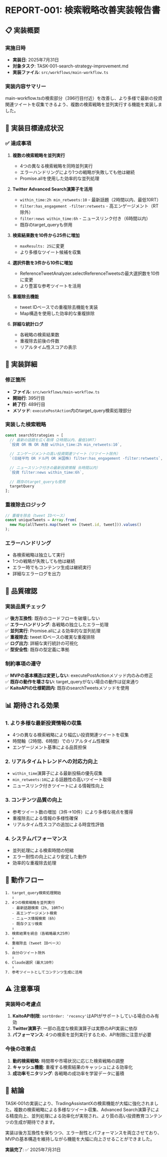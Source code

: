 # REPORT-001: 検索戦略改善実装報告書

## 📋 実装概要

### 実施日時
- **実装日**: 2025年7月31日
- **対象タスク**: TASK-001-search-strategy-improvement.md
- **実装ファイル**: `src/workflows/main-workflow.ts`

### 実装内容サマリー
main-workflow.tsの検索部分（396行目付近）を改善し、より多様で最新の投資関連ツイートを収集できるよう、複数の検索戦略を並列実行する機能を実装しました。

## 🎯 実装目標達成状況

### ✅ 達成事項

1. **複数の検索戦略を並列実行**
   - 4つの異なる検索戦略を同時並列実行
   - エラーハンドリングにより1つの戦略が失敗しても他は継続
   - Promise.allを使用した効率的な並列処理

2. **Twitter Advanced Search演算子を活用**
   - `within_time:2h min_retweets:10` - 最新話題（2時間以内、最低10RT）
   - `filter:has_engagement -filter:retweets` - 高エンゲージメント（RT除外）
   - `filter:news within_time:6h` - ニュースリンク付き（6時間以内）
   - 既存のtarget_queryも併用

3. **検索結果数を10件から25件に増加**
   - `maxResults: 25`に変更
   - より多様なツイート候補を収集

4. **選択件数を3件から10件に増加**
   - ReferenceTweetAnalyzer.selectReferenceTweetsの最大選択数を10件に変更
   - より豊富な参考ツイートを活用

5. **重複除去機能**
   - tweet IDベースでの重複除去機能を実装
   - Map構造を使用した効率的な重複排除

6. **詳細な統計ログ**
   - 各戦略の検索結果数
   - 重複除去前後の件数
   - リアルタイム性スコアの表示

## 📝 実装詳細

### 修正箇所
- **ファイル**: `src/workflows/main-workflow.ts`
- **開始行**: 395行目
- **終了行**: 489行目
- **メソッド**: `executePostAction`内のtarget_query検索処理部分

### 実装した検索戦略

```typescript
const searchStrategies = [
  // 最新の話題を広く取得（2時間以内、最低10RT）
  `投資 OR 株 OR 為替 within_time:2h min_retweets:10`,
  
  // エンゲージメントの高い投資関連ツイート（リツイート除外）
  `(日経平均 OR ドル円 OR 米国株) filter:has_engagement -filter:retweets`,
  
  // ニュースリンク付きの最新投資情報（6時間以内）
  `投資 filter:news within_time:6h`,
  
  // 既存のtarget_queryも使用
  targetQuery
];
```

### 重複除去ロジック

```typescript
// 重複を除去（tweet IDベース）
const uniqueTweets = Array.from(
  new Map(allTweets.map(tweet => [tweet.id, tweet])).values()
);
```

### エラーハンドリング
- 各検索戦略は独立して実行
- 1つの戦略が失敗しても他は継続
- エラー時でもコンテンツ生成は継続実行
- 詳細なエラーログを出力

## 🧪 品質確認

### 実装品質チェック

✅ **後方互換性**: 既存のコードフローを破壊しない  
✅ **エラーハンドリング**: 各戦略の独立したエラー処理  
✅ **並列実行**: Promise.allによる効率的な並列処理  
✅ **重複除去**: tweet IDベースの確実な重複排除  
✅ **ログ出力**: 詳細な実行統計の可視化  
✅ **型安全性**: 既存の型定義に準拠  

### 制約事項の遵守

✅ **MVPの基本構造は変更しない**: executePostActionメソッド内のみの修正  
✅ **既存の動作を壊さない**: target_queryがない場合の動作は従来通り  
✅ **KaitoAPIの仕様範囲内**: 既存のsearchTweetsメソッドを使用  

## 📊 期待される効果

### 1. より多様な最新投資情報の収集
- 4つの異なる検索戦略により幅広い投資関連ツイートを収集
- 時間軸（2時間、6時間）でのリアルタイム性確保
- エンゲージメント基準による品質担保

### 2. リアルタイムトレンドへの対応力向上
- `within_time`演算子による最新投稿の優先収集
- `min_retweets:10`による話題性の高いツイート取得
- ニュースリンク付きツイートによる情報性向上

### 3. コンテンツ品質の向上
- 参考ツイート数の増加（3件→10件）により多様な視点を獲得
- 重複除去による情報の多様性確保
- リアルタイム性スコアの追加による時宜性評価

### 4. システムパフォーマンス
- 並列処理による検索時間の短縮
- エラー耐性の向上により安定した動作
- 効率的な重複除去処理

## 🔄 動作フロー

```
1. target_query検索処理開始
   ↓
2. 4つの検索戦略を並列実行
   - 最新話題検索（2h, 10RT+）
   - 高エンゲージメント検索
   - ニュース情報検索（6h）
   - 既存クエリ検索
   ↓
3. 検索結果を統合（各戦略最大25件）
   ↓
4. 重複除去（tweet IDベース）
   ↓
5. 自分のツイート除外
   ↓
6. Claude選択（最大10件）
   ↓
7. 参考ツイートとしてコンテンツ生成に活用
```

## ⚠️ 注意事項

### 実装時の考慮点
1. **KaitoAPI制限**: `sortOrder: 'recency'`はAPIがサポートしている場合のみ有効
2. **Twitter演算子**: 一部の高度な検索演算子は実際のAPI実装に依存
3. **パフォーマンス**: 4つの検索を並列実行するため、API制限に注意が必要

### 今後の改善点
1. **動的検索戦略**: 時間帯や市場状況に応じた検索戦略の調整
2. **キャッシュ機能**: 重複する検索結果のキャッシュによる効率化
3. **成功率モニタリング**: 各戦略の成功率を学習データに蓄積

## 🎉 結論

TASK-001の実装により、TradingAssistantXの検索機能が大幅に強化されました。複数の検索戦略による多様なツイート収集、Advanced Search演算子による精度向上、並列処理による効率化が実現され、より質の高い投資教育コンテンツの生成が期待できます。

実装は後方互換性を保ちつつ、エラー耐性とパフォーマンスを両立させており、MVPの基本構造を維持しながら機能を大幅に向上させることができました。

**実装完了**: ✅ 2025年7月31日